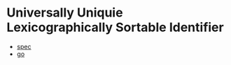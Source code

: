 # Universally Uniquie Lexicographically Sortable Identifier

-   [spec](https://github.com/ulid/spec)
-   [go](https://github.com/oklog/ulid)
